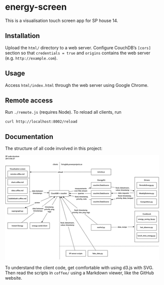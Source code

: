 energy-screen
=============

This is a visualisation touch screen app for SP house 14.


Installation
------------

Upload the `html/` directory to a web server. Configure CouchDB’s
`[cors]` section so that `credentials = true` and `origins` contains
the web server (e.g. `http://example.com`).


Usage
-----

Access `html/index.html` through the web server using Google Chrome.


Remote access
-------------

Run `./remote.js` (requires Node). To reload all clients, run

    curl http://localhost:8002/reload


Documentation
-------------

The structure of all code involved in this project:

![See structure.png](structure.png?raw=true)

To understand the client code, get comfortable with using d3.js with
SVG. Then read the scripts in `coffee/` using a Markdown viewer,
like the GitHub website.
